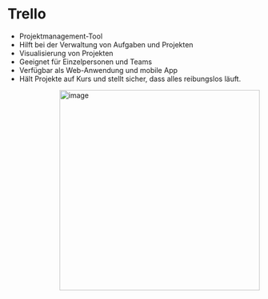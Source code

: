 # Trello
- Projektmanagement-Tool
- Hilft bei der Verwaltung von Aufgaben und Projekten
- Visualisierung von Projekten
- Geeignet für Einzelpersonen und Teams
- Verfügbar als Web-Anwendung und mobile App
- Hält Projekte auf Kurs und stellt sicher, dass alles reibungslos läuft.

<img align="right" width="400" height="400" alt="image" src="https://user-images.githubusercontent.com/95867717/208974653-971c9536-af1a-4a64-9b99-94a17a37264f.png">



